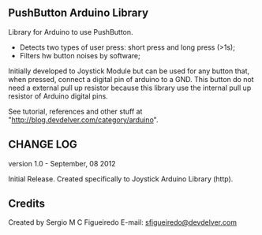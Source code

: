 PushButton Arduino Library
--------------------------

Library for Arduino to use PushButton.
- Detects two types of user press: short press and long press (>1s);
- Filters hw button noises by software;

Initially developed to Joystick Module but can be used for any button that, when pressed, connect a digital pin of arduino to a GND. 
This button do not need a external pull up resistor because this library use the internal pull up resistor of Arduino digital pins.

See tutorial, references and other stuff at "http://blog.devdelver.com/category/arduino".

CHANGE LOG
-----------
version 1.0 - September, 08 2012

Initial Release. Created specifically to Joystick Arduino Library (http).

Credits
-------
Created by Sergio M C Figueiredo
E-mail: sfigueiredo@devdelver.com